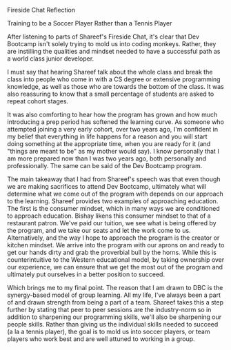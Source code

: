 Fireside Chat Reflection

Training to be a Soccer Player Rather than a Tennis Player

After listening to parts of Shareef's Fireside Chat, it's clear that Dev Bootcamp isn't solely trying to mold us into coding monkeys. Rather, they are instilling the qualities and mindset needed to have a successful path as a world class junior developer.

I must say that hearing Shareef talk about the whole class and break the class into people who come in with a CS degree or extensive programming knowledge, as well as those who are towards the bottom of the class. It was also reassuring to know that a small percentage of students are asked to repeat cohort stages.

It was also comforting to hear how the program has grown and how much introducing a prep period has softened the learning curve. As someone who attempted joining a very early cohort, over two years ago, I'm confident in my belief that everything in life happens for a reason and you will start doing something at the appropriate time, when you are ready for it (and "things are meant to be" as my mother would say). I know personally that I am more prepared now than I was two years ago, both personally and professionally. The same can be said of the Dev Bootcamp program.

The main takeaway that I had from Shareef's speech was that even though we are making sacrifices to attend Dev Bootcamp, ultimately what will determine what we come out of the program with depends on our approach to the learning. Shareef provides two examples of approaching education. The first is the consumer mindset, which in many ways we are conditioned to approach education. Bishay likens this consumer mindset to that of a restaurant patron. We've paid our tuition, we see what is being offered by the program, and we take our seats and let the work come to us. Alternatively, and the way I hope to approach the program is the creator or kitchen mindset. We arrive into the program with our aprons on and ready to get our hands dirty and grab the proverbial bull by the horns. While this is counterintuitive to the Western educational model, by taking ownership over our experience, we can ensure that we get the most out of the program and ultimately put ourselves in a better position to succeed.

Which brings me to my final point. The reason that I am drawn to DBC is the synergy-based model of group learning. All my life, I've always been a part of and drawn strength from being a part of a team. Shareef takes this a step further by stating that peer to peer sessions are the industry-norm so in addition to sharpening our programming skills, we'll also be sharpening our people skills. Rather than giving us the individual skills needed to succeed (a la a tennis player), the goal is to mold us into soccer players, or team players who work best and are well attuned to working in a group.